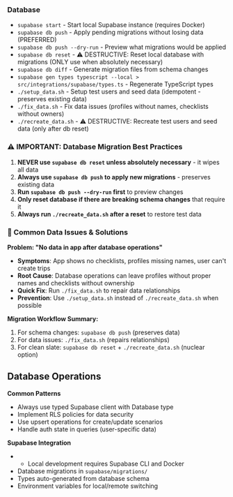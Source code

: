 
### Database
- `supabase start` - Start local Supabase instance (requires Docker)
- `supabase db push` - Apply pending migrations without losing data (PREFERRED)
- `supabase db push --dry-run` - Preview what migrations would be applied
- `supabase db reset` - ⚠️ DESTRUCTIVE: Reset local database with migrations (ONLY use when absolutely necessary)
- `supabase db diff` - Generate migration files from schema changes
- `supabase gen types typescript --local > src/integrations/supabase/types.ts` - Regenerate TypeScript types
- `./setup_data.sh` - Setup test users and seed data (idempotent - preserves existing data)
- `./fix_data.sh` - Fix data issues (profiles without names, checklists without owners)
- `./recreate_data.sh` - ⚠️ DESTRUCTIVE: Recreate test users and seed data (only after db reset)

### ⚠️ IMPORTANT: Database Migration Best Practices
1. **NEVER use `supabase db reset` unless absolutely necessary** - it wipes all data
2. **Always use `supabase db push` to apply new migrations** - preserves existing data
3. **Run `supabase db push --dry-run` first** to preview changes
4. **Only reset database if there are breaking schema changes** that require it
5. **Always run `./recreate_data.sh` after a reset** to restore test data

### 🔧 Common Data Issues & Solutions

**Problem: "No data in app after database operations"**
- **Symptoms**: App shows no checklists, profiles missing names, user can't create trips
- **Root Cause**: Database operations can leave profiles without proper names and checklists without ownership
- **Quick Fix**: Run `./fix_data.sh` to repair data relationships
- **Prevention**: Use `./setup_data.sh` instead of `./recreate_data.sh` when possible


**Migration Workflow Summary:**
1. For schema changes: `supabase db push` (preserves data)
2. For data issues: `./fix_data.sh` (repairs relationships)
3. For clean slate: `supabase db reset` + `./recreate_data.sh` (nuclear option)

## Database Operations

**Common Patterns**
- Always use typed Supabase client with Database type
- Implement RLS policies for data security
- Use upsert operations for create/update scenarios
- Handle auth state in queries (user-specific data)

**Supabase Integration**
- - Local development requires Supabase CLI and Docker
- Database migrations in `supabase/migrations/`
- Types auto-generated from database schema
- Environment variables for local/remote switching

